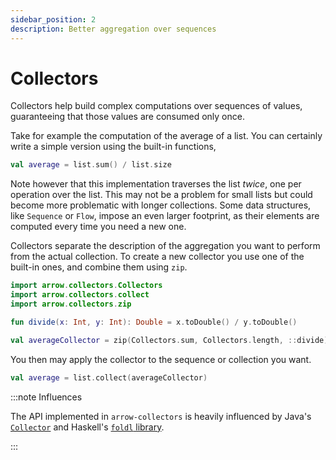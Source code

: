 ```yaml
---
sidebar_position: 2
description: Better aggregation over sequences
---
```


# Collectors

Collectors help build complex computations over sequences of values,
guaranteeing that those values are consumed only once.

Take for example the computation of the average of a list. You can 
certainly write a simple version using the built-in functions,

<!--- INCLUDE
val list = listOf(1, 2, 3)
-->

```kotlin
val average = list.sum() / list.size
```
<!--- KNIT example-collectors-01.kt -->

Note however that this implementation traverses the list _twice_,
one per operation over the list. This may not be a problem for small
lists but could become more problematic with longer collections.
Some data structures, like `Sequence` or `Flow`, impose an
even larger footprint, as their elements are computed every time
you need a new one.

Collectors separate the description of the aggregation you want
to perform from the actual collection. To create a new collector
you use one of the built-in ones, and combine them using `zip`.

```kotlin
import arrow.collectors.Collectors
import arrow.collectors.collect
import arrow.collectors.zip

fun divide(x: Int, y: Int): Double = x.toDouble() / y.toDouble()

val averageCollector = zip(Collectors.sum, Collectors.length, ::divide)
```

<!--- INCLUDE
val list = listOf(1, 2, 3)
-->

You then may apply the collector to the sequence or collection you want.

```kotlin
val average = list.collect(averageCollector)
```
<!--- KNIT example-collectors-02.kt -->

:::note Influences

The API implemented in `arrow-collectors` is heavily influenced by
Java's [`Collector`](https://docs.oracle.com/javase/8/docs/api/java/util/stream/Collector.html)
and Haskell's [`foldl` library](https://hackage.haskell.org/package/foldl/docs/Control-Foldl.html).

:::